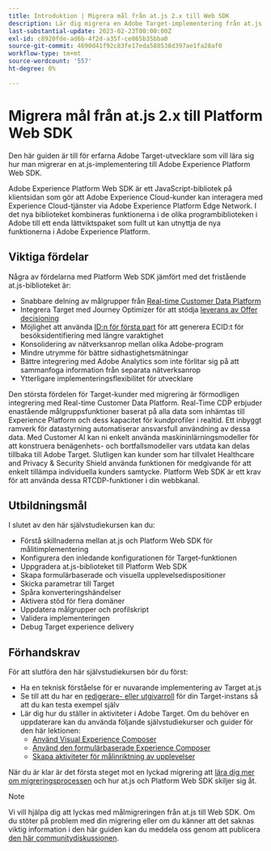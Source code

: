 ```yaml
---
title: Introduktion | Migrera mål från at.js 2.x till Web SDK
description: Lär dig migrera en Adobe Target-implementering från at.js 2.x till Adobe Experience Platform Web SDK. Exempel på ämnen är att läsa in JavaScript-biblioteket, skicka parametrar, renderingsaktiviteter och andra viktiga bildtexter.
last-substantial-update: 2023-02-23T00:00:00Z
exl-id: c8920fde-ad6b-4f2d-a35f-ce865b35bba0
source-git-commit: 4690d41f92c83fe17eda588538d397ae1fa28af0
workflow-type: tm+mt
source-wordcount: '557'
ht-degree: 0%

---
```


# Migrera mål från at.js 2.x till Platform Web SDK

Den här guiden är till för erfarna Adobe Target-utvecklare som vill lära sig hur man migrerar en at.js-implementering till Adobe Experience Platform Web SDK.

Adobe Experience Platform Web SDK är ett JavaScript-bibliotek på klientsidan som gör att Adobe Experience Cloud-kunder kan interagera med Experience Cloud-tjänster via Adobe Experience Platform Edge Network. I det nya biblioteket kombineras funktionerna i de olika programbiblioteken i Adobe till ett enda lättviktspaket som fullt ut kan utnyttja de nya funktionerna i Adobe Experience Platform.

## Viktiga fördelar

Några av fördelarna med Platform Web SDK jämfört med det fristående at.js-biblioteket är:

* Snabbare delning av målgrupper från [Real-time Customer Data Platform](https://experienceleague.adobe.com/docs/platform-learn/tutorials/experience-cloud/next-hit-personalization.html)
* Integrera Target med Journey Optimizer för att stödja [leverans av Offer decisioning](https://experienceleague.adobe.com/docs/target/using/integrate/ajo/offer-decision.html)
* Möjlighet att använda [ID:n för första part](https://experienceleague.adobe.com/docs/platform-learn/data-collection/edge-network/generate-first-party-device-ids.html) för att generera ECID:t för besöksidentifiering med längre varaktighet
* Konsolidering av nätverksanrop mellan olika Adobe-program
* Mindre utrymme för bättre sidhastighetsmätningar
* Bättre integrering med Adobe Analytics som inte förlitar sig på att sammanfoga information från separata nätverksanrop
* Ytterligare implementeringsflexibilitet för utvecklare

Den största fördelen för Target-kunder med migrering är förmodligen integrering med Real-time Customer Data Platform. Real-Time CDP erbjuder enastående målgruppsfunktioner baserat på alla data som inhämtas till Experience Platform och dess kapacitet för kundprofiler i realtid. Ett inbyggt ramverk för datastyrning automatiserar ansvarsfull användning av dessa data. Med Customer AI kan ni enkelt använda maskininlärningsmodeller för att konstruera benägenhets- och bortfallsmodeller vars utdata kan delas tillbaka till Adobe Target. Slutligen kan kunder som har tillvalet Healthcare and Privacy &amp; Security Shield använda funktionen för medgivande för att enkelt tillämpa individuella kunders samtycke. Platform Web SDK är ett krav för att använda dessa RTCDP-funktioner i din webbkanal.

## Utbildningsmål

I slutet av den här självstudiekursen kan du:

* Förstå skillnaderna mellan at.js och Platform Web SDK för målitimplementering
* Konfigurera den inledande konfigurationen för Target-funktionen
* Uppgradera at.js-biblioteket till Platform Web SDK
* Skapa formulärbaserade och visuella upplevelsedispositioner
* Skicka parametrar till Target
* Spåra konverteringshändelser
* Aktivera stöd för flera domäner
* Uppdatera målgrupper och profilskript
* Validera implementeringen
* Debug Target experience delivery


## Förhandskrav

För att slutföra den här självstudiekursen bör du först:

* Ha en teknisk förståelse för er nuvarande implementering av Target at.js
* Se till att du har en [redigerare- eller utgivarroll](https://experienceleague.adobe.com/docs/target/using/administer/manage-users/enterprise/properties-overview.html#section_8C425E43E5DD4111BBFC734A2B7ABC80) för din Target-instans så att du kan testa exempel själv
* Lär dig hur du ställer in aktiviteter i Adobe Target. Om du behöver en uppdaterare kan du använda följande självstudiekurser och guider för den här lektionen:
   * [Använd Visual Experience Composer](https://experienceleague.adobe.com/docs/target-learn/tutorials/experiences/use-the-visual-experience-composer.html)
   * [Använd den formulärbaserade Experience Composer](https://experienceleague.adobe.com/docs/target-learn/tutorials/experiences/use-the-form-based-experience-composer.html)
   * [Skapa aktiviteter för målinriktning av upplevelser](https://experienceleague.adobe.com/docs/target-learn/tutorials/activities/create-experience-targeting-activities.html)

När du är klar är det första steget mot en lyckad migrering att [lära dig mer om migreringsprocessen](migration-overview.md) och hur at.js och Platform Web SDK skiljer sig åt.

>[!NOTE]
>
>Vi vill hjälpa dig att lyckas med målmigreringen från at.js till Web SDK. Om du stöter på problem med din migrering eller om du känner att det saknas viktig information i den här guiden kan du meddela oss genom att publicera [den här communitydiskussionen](https://experienceleaguecommunities.adobe.com/t5/adobe-experience-platform-data/tutorial-discussion-migrate-target-from-at-js-to-web-sdk/m-p/575587#M463).
